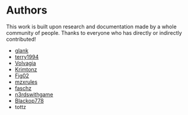 # Authors

This work is built upon research and documentation made by a whole community of
people. Thanks to everyone who has directly or indirectly contributed!

- [glank](https://twitter.com/__glank)
- [terry1994](https://github.com/terry-au)
- [Volvagia](https://twitter.com/volvagia224)
- [Krimtonz](https://twitter.com/krimtonz)
- [Fig02](https://twitter.com/fig02_)
- [mzxrules](https://twitter.com/mzxrules)
- [faschz](https://twitter.com/faschz)
- [n3rdswithgame](https://twitter.com/__n3rdswithgame)
- [Blackop778](https://github.com/Blackop778)
- tottz
